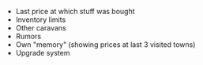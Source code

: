 - Last price at which stuff was bought
- Inventory limits
- Other caravans
- Rumors
- Own "memory" (showing prices at last 3 visited towns)
- Upgrade system